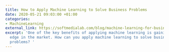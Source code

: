```yaml
---
title: How to Apply Machine Learning to Solve Business Problems
date: 2020-05-21 09:03:00 +01:00
categories:
- MachineLearning
external_link: https://softmedialab.com/blog/machine-learning-for-business/
excerpt: 'One of the key benefits of applying machine learning is gaining a competitive
  edge in the market. How can you apply machine learning to solve business problem
  problems? '
---
```


